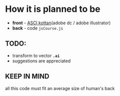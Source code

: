 # How it is planned to be
- **front** - [ASCI kottan](https://github.com/Quodnon/artifacts/raw/master/wear_sources/js-course-shirt/v.0.3_cyrilic/js-course-shirt-front_v.0.3.ai)(adobe dc / adobe illustrator)
- **back** - code `jsCourse.js`

## TODO:
- transform to vector **`.ai`**
- suggestions are appreciated

## KEEP IN MIND
all this code must fit an average size of human's back
